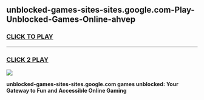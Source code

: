 
## unblocked-games-sites-sites.google.com-Play-Unblocked-Games-Online-ahvep
<h3>
<a href="https://premium76.site?title=unblocked-games-sites-sites.google.com&ref=24A">CLICK TO PLAY</a></h3>
<hr>

<h3>
<a href="https://premium76.site?title=unblocked-games-sites-sites.google.com&ref=24A">CLICK 2 PLAY</a>
  
</h3>

<a href="https://premium76.site?title=unblocked-games-sites-sites.google.com&ref=24A"><img src="https://clearcache.store/games.png"></a>


**unblocked-games-sites-sites.google.com games unblocked: Your Gateway to Fun and Accessible Online Gaming**
